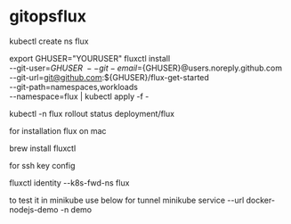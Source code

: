 # gitopsflux


kubectl create ns flux

export GHUSER="YOURUSER"
fluxctl install \
--git-user=${GHUSER} \
--git-email=${GHUSER}@users.noreply.github.com \
--git-url=git@github.com:${GHUSER}/flux-get-started \
--git-path=namespaces,workloads \
--namespace=flux | kubectl apply -f -


kubectl -n flux rollout status deployment/flux

for installation flux on mac 

brew install fluxctl

for ssh key config

fluxctl identity --k8s-fwd-ns flux

to test it in minikube use below for tunnel
minikube service --url docker-nodejs-demo -n demo
